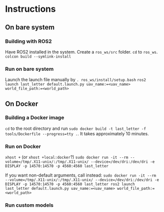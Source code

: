 # Instructions

## On bare system

### Building with ROS2

Have ROS2 installed in the system.
Create a `ros_ws/src` folder.
`cd` to `ros_ws`.
`colcon build --symlink-install`

### Run on bare system

Launch the launch file manually by
`. ros_ws/install/setup.bash`
`ros2 launch last_letter default.launch.py uav_name:=<uav_name> world_file_path:=<world_path>`

## On Docker

### Building a Docker image

`cd` to the root directory and run `sudo docker build -t last_letter -f tools/Dockerfile --progress=tty .`.
It takes approximately 10 minutes.

### Run on Docker

`xhost +` (or `xhost +local:docker`?)
`sudo docker run -it --rm --volume=/tmp/.X11-unix/:/tmp/.X11-unix/ --device=/dev/dri:/dev/dri -e DISPLAY -p 14570:14570 -p 4560:4560 last_letter`

If you want non-default arguments, call instead:
`sudo docker run -it --rm --volume=/tmp/.X11-unix/:/tmp/.X11-unix/ --device=/dev/dri:/dev/dri -e DISPLAY -p 14570:14570 -p 4560:4560 last_letter ros2 launch last_letter default.launch.py uav_name:=<uav_name> world_file_path:=<world_path>`

### Run custom models
